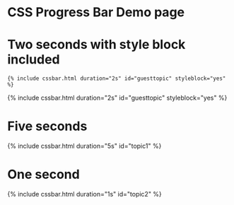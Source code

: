 
# CSS Progress Bar Demo page

# Two seconds with style block included

```liquid 
{% include cssbar.html duration="2s" id="guesttopic" styleblock="yes" %}
```

{% include cssbar.html duration="2s" id="guesttopic" styleblock="yes" %}

# Five seconds 

{% include cssbar.html duration="5s" id="topic1" %}

# One second 

{% include cssbar.html duration="1s" id="topic2" %}


